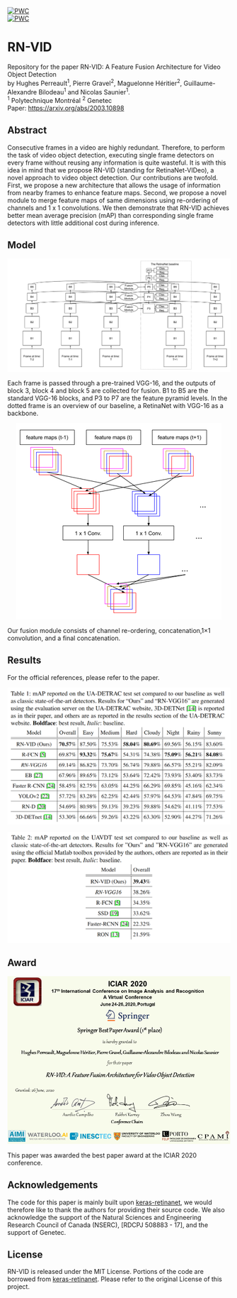 [![PWC](https://img.shields.io/endpoint.svg?url=https://paperswithcode.com/badge/rn-vid-a-feature-fusion-architecture-for/object-detection-on-ua-detrac)](https://paperswithcode.com/sota/object-detection-on-ua-detrac?p=rn-vid-a-feature-fusion-architecture-for) <br>
[![PWC](https://img.shields.io/endpoint.svg?url=https://paperswithcode.com/badge/rn-vid-a-feature-fusion-architecture-for/object-detection-on-uavdt)](https://paperswithcode.com/sota/object-detection-on-uavdt?p=rn-vid-a-feature-fusion-architecture-for)  <br>
# RN-VID
Repository for the paper RN-VID: A Feature Fusion Architecture for Video Object Detection
<br> by Hughes Perreault<sup>1</sup>, Pierre Gravel<sup>2</sup>, Maguelonne Héritier<sup>2</sup>, Guillaume-Alexandre Bilodeau<sup>1</sup> and Nicolas Saunier<sup>1</sup>.
<br>
<sup>1</sup> Polytechnique Montréal
<sup>2</sup> Genetec <br>
Paper: https://arxiv.org/abs/2003.10898

## Abstract
Consecutive frames in a video are highly redundant. Therefore, to perform the task of video object detection, executing single frame detectors on every frame without reusing any information is quite wasteful. It is with this idea in mind that we propose RN-VID (standing for RetinaNet-VIDeo), a novel approach to video object detection. Our contributions are twofold. First, we propose a new architecture that allows the usage of information from nearby frames to enhance feature maps. Second, we propose a novel module to merge feature maps of same dimensions using re-ordering of channels and 1 x 1 convolutions. We then demonstrate that RN-VID achieves better mean average precision (mAP) than corresponding single frame detectors with little additional cost during inference.

## Model
![Architecture](images/architecture.png "")

Each frame is passed through a pre-trained VGG-16, and the outputs of block 3, block 4 and block 5 are collected for fusion. B1 to B5 are the standard VGG-16 blocks, and P3 to P7 are the feature pyramid levels. In the dotted frame is an overview of our baseline, a RetinaNet with VGG-16 as a backbone.

<p align="center">
  <img src="https://github.com/hu64/RN-VID/blob/master/images/fusion_module.png?raw=true" alt="The Fusion Module"/>
</p>

Our fusion module consists of channel re-ordering, concatenation,1×1 convolution, and a final concatenation.

## Results

For the official references, please refer to the paper. 

<p align="center">
  <img src="https://github.com/hu64/RN-VID/blob/master/images/results-detrac.png?raw=true" alt="results on ua-detrac"  width="600"/>
</p>
<p align="center" width="300">
  <img src="https://github.com/hu64/RN-VID/blob/master/images/results-uav.png?raw=true" alt="results on the uavdt dataset"  width="600"/>
</p>

## Award
![Award](images/iciar_award.png "")

This paper was awarded the best paper award at the ICIAR 2020 conference. 

## Acknowledgements
The code for this paper is mainly built upon [keras-retinanet](https://github.com/fizyr/keras-retinanet), we would therefore like to thank the authors for providing their source code. We also acknowledge the support of the Natural Sciences and Engineering Research Council of Canada (NSERC), [RDCPJ 508883 - 17], and the support of Genetec.

## License

RN-VID is released under the MIT License. Portions of the code are borrowed from [keras-retinanet](https://github.com/fizyr/keras-retinanet). Please refer to the original License of this project.
